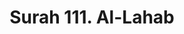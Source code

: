 ---
title       : "Surah 111. Al-Lahab"
DATE        : 7/25/2018 9:18:18 AM
draft       : false
TYPE        : "quran"

BookCode    : "ARB"
SurahNumber : "111"
TotalAyah   : "5"
---